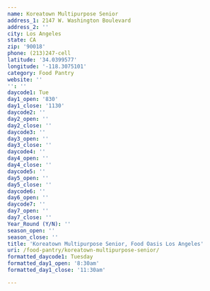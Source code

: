 ```yaml
---
name: Koreatown Multipurpose Senior
address_1: 2147 W. Washington Boulevard
address_2: ''
city: Los Angeles
state: CA
zip: '90018'
phone: (213)247-cell
latitude: '34.0399577'
longitude: '-118.3075101'
category: Food Pantry
website: ''
'': ''
daycode1: Tue
day1_open: '830'
day1_close: '1130'
daycode2: ''
day2_open: ''
day2_close: ''
daycode3: ''
day3_open: ''
day3_close: ''
daycode4: ''
day4_open: ''
day4_close: ''
daycode5: ''
day5_open: ''
day5_close: ''
daycode6: ''
day6_open: ''
daycode7: ''
day7_open: ''
day7_close: ''
Year_Round (Y/N): ''
season_open: ''
season_close: ''
title: 'Koreatown Multipurpose Senior, Food Oasis Los Angeles'
uri: /food-pantry/koreatown-multipurpose-senior/
formatted_daycode1: Tuesday
formatted_day1_open: '8:30am'
formatted_day1_close: '11:30am'

---
```

